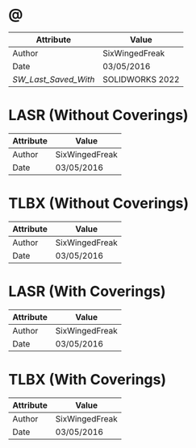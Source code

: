 # @
| Attribute | Value |
| ---  | ---     |
| Author | SixWingedFreak |
| Date | 03/05/2016 |
| _SW_Last_Saved_With_ | SOLIDWORKS 2022 |
# LASR (Without Coverings)
| Attribute | Value |
| ---  | ---     |
| Author | SixWingedFreak |
| Date | 03/05/2016 |
# TLBX (Without Coverings)
| Attribute | Value |
| ---  | ---     |
| Author | SixWingedFreak |
| Date | 03/05/2016 |
# LASR (With Coverings)
| Attribute | Value |
| ---  | ---     |
| Author | SixWingedFreak |
| Date | 03/05/2016 |
# TLBX (With Coverings)
| Attribute | Value |
| ---  | ---     |
| Author | SixWingedFreak |
| Date | 03/05/2016 |
